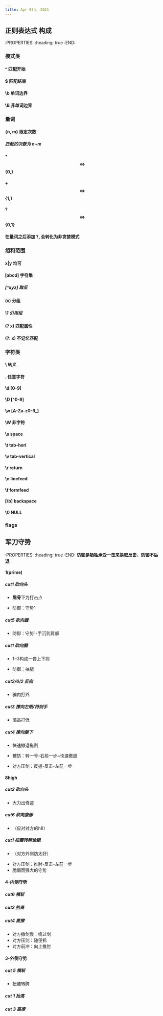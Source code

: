```yaml
---
title: Apr 9th, 2021
---
```


## 正则表达式 构成
:PROPERTIES:
:heading: true
:END:
### 模式类
#### ^ 匹配开始
#### $ 匹配结束
#### \\b 单词边界
#### \\B 非单词边界
### 量词
#### {n, m} 限定次数
##### 匹配的次数为 n~m
#### * $$\iff$$ {0,}
#### + $$\iff$$ {1,}
#### ? $$\iff$$ {0,1}
#### 在量词之后添加 ?, 会转化为非贪婪模式
### 组和范围
#### x|y 均可
#### [abcd] 字符集
##### [\^xyz] 取反
#### (x) 分组
##### \\1 引用组
#### (?<name> x) 匹配属性
#### (?: x) 不记忆匹配
### 字符类
#### \\ 转义
#### . 任意字符
#### \\d [0-9]
#### \\D [\^0-9]
#### \\w [A-Za-z0-9_]
#### \\W 非字符
#### \\s space
#### \\t tab-hori
#### \\v tab-vertical
#### \\r return
#### \\n linefeed
#### \\f formfeed
#### [\\b] backspace
#### \\0 NULL
### flags
## 军刀守势
:PROPERTIES:
:heading: true
:END:
**防御是牺牲承受一击来换取反击，防御不后退**
#### 1(prime)

##### cut1 砍向头

- **眉骨**下为打击点

* 防御：守势1
##### cut5 砍向腹

* 防御：守势1-手沉到肩部

##### cut1 砍向腿

- 1~3构成一套上下则

* 防御：抽腿

##### cut2/6/2 反向

* 骗内打外

##### cut3 撩向左眼/持剑手

* 骗高打低

##### cut4 撩向腋下

- 快速撤退拖割

* 被防：转一号-右前一步~快速撤退

* 对方压剑：反握-反击-左前一步

#### 8high

##### cut2 砍向头
- 大力出奇迹
##### cut6 砍向腹部

- （应对对方的h8）

##### cut1 扭腰转胯偷腿

- （对方外侧防太好）

* 对方压剑：推肘-反击-左前一步
* 脆弱而强大的守势

#### 4-内侧守势

##### cut6 横斩

##### cut2 抬高

##### cut4 高撩

* 对方撤剑慢：绕过剑
* 对方压剑：随便抓
* 对方前冲：向上推肘

#### 3-外侧守势

##### cut 5 横斩

* 扭腰转胯

##### cut 1 抬高

##### cut 3 高撩
